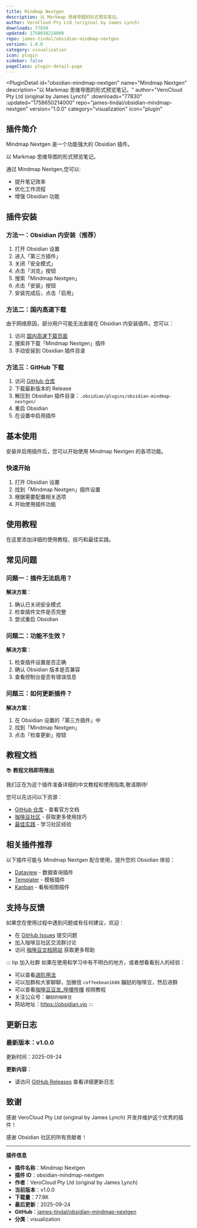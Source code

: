 ```yaml
---
title: Mindmap Nextgen
description: 以 Markmap 思维导图的形式预览笔记。
author: VeroCloud Pty Ltd (original by James Lynch)
downloads: 77830
updated: 1758650214000
repo: james-tindal/obsidian-mindmap-nextgen
version: 1.0.0
category: visualization
icon: plugin
sidebar: false
pageClass: plugin-detail-page
---
```


<PluginDetail
  id="obsidian-mindmap-nextgen"
  name="Mindmap Nextgen"
  description="以 Markmap 思维导图的形式预览笔记。"
  author="VeroCloud Pty Ltd (original by James Lynch)"
  :downloads="77830"
  :updated="1758650214000"
  repo="james-tindal/obsidian-mindmap-nextgen"
  version="1.0.0"
  category="visualization"
  icon="plugin"
>

<!-- AUTO_GENERATED_START -->
## 插件简介

Mindmap Nextgen 是一个功能强大的 Obsidian 插件。

以 Markmap 思维导图的形式预览笔记。

通过 Mindmap Nextgen,您可以:

- 提升笔记效率
- 优化工作流程
- 增强 Obsidian 功能

<!-- AUTO_GENERATED_END -->

<!-- AUTO_GENERATED_START -->
## 插件安装

### 方法一：Obsidian 内安装（推荐）

1. 打开 Obsidian 设置
2. 进入「第三方插件」
3. 关闭「安全模式」
4. 点击「浏览」按钮
5. 搜索「Mindmap Nextgen」
6. 点击「安装」按钮
7. 安装完成后，点击「启用」

### 方法二：国内高速下载

由于网络原因，部分用户可能无法直接在 Obsidian 内安装插件。您可以：

1. 访问 [国内高速下载页面](/zh/documentation/obsidian-plugins-download.html)
2. 搜索并下载「Mindmap Nextgen」插件
3. 手动安装到 Obsidian 插件目录

### 方法三：GitHub 下载

1. 访问 [GitHub 仓库](https://github.com/james-tindal/obsidian-mindmap-nextgen)
2. 下载最新版本的 Release
3. 解压到 Obsidian 插件目录：`.obsidian/plugins/obsidian-mindmap-nextgen/`
4. 重启 Obsidian
5. 在设置中启用插件

## 基本使用

安装并启用插件后，您可以开始使用 Mindmap Nextgen 的各项功能。

### 快速开始

1. 打开 Obsidian 设置
2. 找到「Mindmap Nextgen」插件设置
3. 根据需要配置相关选项
4. 开始使用插件功能

<!-- AUTO_GENERATED_END -->

<!-- CUSTOM_CONTENT_START:tutorial -->
## 使用教程

在这里添加详细的使用教程、技巧和最佳实践。

<!-- CUSTOM_CONTENT_END:tutorial -->

<!-- SHARED_CONTENT_START -->
## 常见问题

### 问题一：插件无法启用？

**解决方案**：
1. 确认已关闭安全模式
2. 检查插件文件是否完整
3. 尝试重启 Obsidian

### 问题二：功能不生效？

**解决方案**：
1. 检查插件设置是否正确
2. 确认 Obsidian 版本是否兼容
3. 查看控制台是否有错误信息

### 问题三：如何更新插件？

**解决方案**：
1. 在 Obsidian 设置的「第三方插件」中
2. 找到「Mindmap Nextgen」
3. 点击「检查更新」按钮

## 教程文档

📚 **教程文档即将推出**

我们正在为这个插件准备详细的中文教程和使用指南,敬请期待!

您可以先访问以下资源：
- [GitHub 仓库](https://github.com/james-tindal/obsidian-mindmap-nextgen) - 查看官方文档
- [咖啡豆社区](/zh/bases/) - 获取更多使用技巧
- [最佳实践](/zh/best-practices/) - 学习社区经验

## 相关插件推荐

以下插件可能与 Mindmap Nextgen 配合使用，提升您的 Obsidian 体验：

- [Dataview](/zh/plugins/dataview.html) - 数据查询插件
- [Templater](/zh/plugins/templater-obsidian.html) - 模板插件
- [Kanban](/zh/plugins/obsidian-kanban.html) - 看板视图插件

## 支持与反馈

如果您在使用过程中遇到问题或有任何建议，欢迎：

- 在 [GitHub Issues](https://github.com/james-tindal/obsidian-mindmap-nextgen/issues) 提交问题
- 加入咖啡豆社区交流群讨论
- 访问 [咖啡豆文档网站](https://obsidian.vip) 获取更多帮助

::: tip 加入社群
如果在使用和学习中有不明白的地方，或者想看看别人的经验：
- 可以查看[进阶用法](/zh/advanced)
- 可以加群和大家聊聊，加微信 `coffeebean1688` 蹦跶的咖啡豆，然后进群
- 可以查看[咖啡豆豆龙_哔哩哔哩](https://space.bilibili.com/618777356) 视频教程
- 关注公众号：`蹦跶的咖啡豆`
- 网站地址：https://obsidian.vip
:::
<!-- SHARED_CONTENT_END -->

<!-- AUTO_GENERATED_START -->
## 更新日志

### 最新版本：v1.0.0

更新时间：2025-09-24

**更新内容**：
- 请访问 [GitHub Releases](https://github.com/james-tindal/obsidian-mindmap-nextgen/releases) 查看详细更新日志

## 致谢

感谢 VeroCloud Pty Ltd (original by James Lynch) 开发并维护这个优秀的插件！

感谢 Obsidian 社区的所有贡献者！

---

**插件信息**
- **插件名称**：Mindmap Nextgen
- **插件 ID**：obsidian-mindmap-nextgen
- **作者**：VeroCloud Pty Ltd (original by James Lynch)
- **当前版本**：v1.0.0
- **下载量**：77.8K
- **最后更新**：2025-09-24
- **GitHub**：[james-tindal/obsidian-mindmap-nextgen](https://github.com/james-tindal/obsidian-mindmap-nextgen)
- **分类**：visualization
<!-- AUTO_GENERATED_END -->

</PluginDetail>

